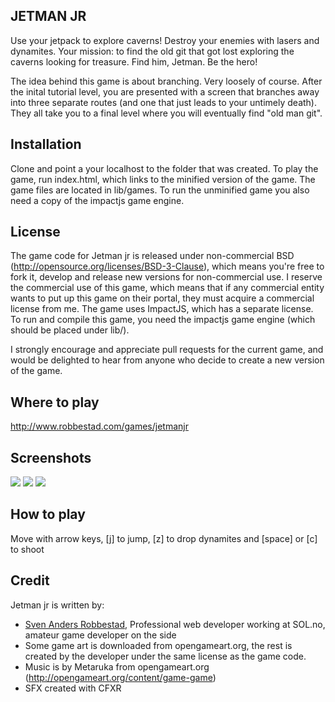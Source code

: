 JETMAN JR
-------------

Use your jetpack to explore caverns! Destroy your enemies with lasers and dynamites. Your mission: to find the
old git that got lost exploring the caverns looking for treasure. Find him, Jetman. Be the hero!

The idea behind this game is about branching. Very loosely of course. 
After the inital tutorial level, you are presented with a screen that branches away into three
separate routes (and one that just leads to your untimely death). They all take you to a final level
where you will eventually find "old man git". 

Installation
-------------
Clone and point a your localhost to the folder that was created. To play the game, run index.html, which links
to the minified version of the game. 
The game files are located in lib/games. To run the unminified game you also need a copy of the impactjs game
engine. 

License
-------------
The game code for Jetman jr is released under non-commercial BSD (http://opensource.org/licenses/BSD-3-Clause), 
which means you're free to fork it, develop and release new versions for non-commercial use. I reserve
the commercial use of this game, which means that if any commercial entity wants to put up this game
on their portal, they must acquire a commercial license from me. 
The game uses ImpactJS, which has a separate license. To run and compile this game, you need the impactjs game 
engine (which should be placed under lib/). 

I strongly encourage  and appreciate pull requests for the current game, and would be delighted 
to hear from anyone who decide to create a new version of the game.

Where to play
-------------
http://www.robbestad.com/games/jetmanjr

Screenshots 
-------------
<img src="http://www.robbestad.com/games/jetmanjr/media/screenshot_0.png">

<img src="http://www.robbestad.com/games/jetmanjr/media/screenshot.png">

<img src="http://www.robbestad.com/games/jetmanjr/media/screenshot_1.png">


How to play
-------------
Move with arrow keys, [j] to jump, [z] to drop dynamites and [space] or [c] to shoot

Credit
-------------
Jetman jr is written by:

* [Sven Anders Robbestad](http://twitter.com/realsven), Professional web developer working at SOL.no, amateur game developer on the side 
* Some game art is downloaded from opengameart.org, the rest is created by the developer under the same license as the game code. 
* Music is by Metaruka from opengameart.org (http://opengameart.org/content/game-game)
* SFX created with CFXR

